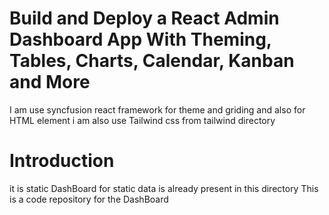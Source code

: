 # Build and Deploy a React Admin Dashboard App With Theming, Tables, Charts, Calendar, Kanban and More

I am use syncfusion react framework for theme and griding and also for HTML element
i am also use Tailwind css from tailwind directory

# Introduction

it is static DashBoard for static data is already present in this directory
This is a code repository for the DashBoard
